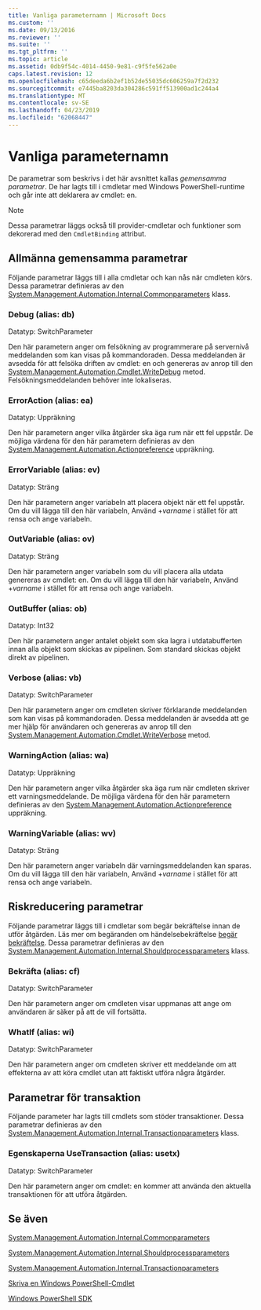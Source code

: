 ```yaml
---
title: Vanliga parameternamn | Microsoft Docs
ms.custom: ''
ms.date: 09/13/2016
ms.reviewer: ''
ms.suite: ''
ms.tgt_pltfrm: ''
ms.topic: article
ms.assetid: 0db9f54c-4014-4450-9e81-c9f5fe562a0e
caps.latest.revision: 12
ms.openlocfilehash: c65deeda6b2ef1b52de55035dc606259a7f2d232
ms.sourcegitcommit: e7445ba8203da304286c591ff513900ad1c244a4
ms.translationtype: MT
ms.contentlocale: sv-SE
ms.lasthandoff: 04/23/2019
ms.locfileid: "62068447"
---
```

# <a name="common-parameter-names"></a>Vanliga parameternamn

De parametrar som beskrivs i det här avsnittet kallas *gemensamma parametrar*. De har lagts till i cmdletar med Windows PowerShell-runtime och går inte att deklarera av cmdlet: en.

> [!NOTE]
> Dessa parametrar läggs också till provider-cmdletar och funktioner som dekorerad med den `CmdletBinding` attribut.

## <a name="general-common-parameters"></a>Allmänna gemensamma parametrar

Följande parametrar läggs till i alla cmdletar och kan nås när cmdleten körs. Dessa parametrar definieras av den [System.Management.Automation.Internal.Commonparameters](/dotnet/api/System.Management.Automation.Internal.CommonParameters) klass.

### <a name="debug-alias-db"></a>Debug (alias: db)

Datatyp: SwitchParameter

Den här parametern anger om felsökning av programmerare på servernivå meddelanden som kan visas på kommandoraden. Dessa meddelanden är avsedda för att felsöka driften av cmdlet: en och genereras av anrop till den [System.Management.Automation.Cmdlet.WriteDebug](/dotnet/api/System.Management.Automation.Cmdlet.WriteDebug) metod. Felsökningsmeddelanden behöver inte lokaliseras.

### <a name="erroraction-alias-ea"></a>ErrorAction (alias: ea)

Datatyp: Uppräkning

Den här parametern anger vilka åtgärder ska äga rum när ett fel uppstår. De möjliga värdena för den här parametern definieras av den [System.Management.Automation.Actionpreference](/dotnet/api/System.Management.Automation.ActionPreference) uppräkning.

### <a name="errorvariable-alias-ev"></a>ErrorVariable (alias: ev)

Datatyp: Sträng

Den här parametern anger variabeln att placera objekt när ett fel uppstår. Om du vill lägga till den här variabeln, Använd +*varname* i stället för att rensa och ange variabeln.

### <a name="outvariable-alias-ov"></a>OutVariable (alias: ov)

Datatyp: Sträng

Den här parametern anger variabeln som du vill placera alla utdata genereras av cmdlet: en. Om du vill lägga till den här variabeln, Använd +*varname* i stället för att rensa och ange variabeln.

### <a name="outbuffer-alias-ob"></a>OutBuffer (alias: ob)

Datatyp: Int32

Den här parametern anger antalet objekt som ska lagra i utdatabufferten innan alla objekt som skickas av pipelinen. Som standard skickas objekt direkt av pipelinen.

### <a name="verbose-alias-vb"></a>Verbose (alias: vb)

Datatyp: SwitchParameter

Den här parametern anger om cmdleten skriver förklarande meddelanden som kan visas på kommandoraden. Dessa meddelanden är avsedda att ge mer hjälp för användaren och genereras av anrop till den [System.Management.Automation.Cmdlet.WriteVerbose](/dotnet/api/System.Management.Automation.Cmdlet.WriteVerbose) metod.

### <a name="warningaction-alias-wa"></a>WarningAction (alias: wa)

Datatyp: Uppräkning

Den här parametern anger vilka åtgärder ska äga rum när cmdleten skriver ett varningsmeddelande. De möjliga värdena för den här parametern definieras av den [System.Management.Automation.Actionpreference](/dotnet/api/System.Management.Automation.ActionPreference) uppräkning.

### <a name="warningvariable-alias-wv"></a>WarningVariable (alias: wv)

Datatyp: Sträng

Den här parametern anger variabeln där varningsmeddelanden kan sparas. Om du vill lägga till den här variabeln, Använd +*varname* i stället för att rensa och ange variabeln.

## <a name="risk-mitigation-parameters"></a>Riskreducering parametrar

Följande parametrar läggs till i cmdletar som begär bekräftelse innan de utför åtgärden. Läs mer om begäranden om händelsebekräftelse [begär bekräftelse](./requesting-confirmation-from-cmdlets.md). Dessa parametrar definieras av den [System.Management.Automation.Internal.Shouldprocessparameters](/dotnet/api/System.Management.Automation.Internal.ShouldProcessParameters) klass.

### <a name="confirm-alias-cf"></a>Bekräfta (alias: cf)

Datatyp: SwitchParameter

Den här parametern anger om cmdleten visar uppmanas att ange om användaren är säker på att de vill fortsätta.

### <a name="whatif-alias-wi"></a>WhatIf (alias: wi)

Datatyp: SwitchParameter

Den här parametern anger om cmdleten skriver ett meddelande om att effekterna av att köra cmdlet utan att faktiskt utföra några åtgärder.

## <a name="transaction-parameters"></a>Parametrar för transaktion

Följande parameter har lagts till cmdlets som stöder transaktioner. Dessa parametrar definieras av den [System.Management.Automation.Internal.Transactionparameters](/dotnet/api/System.Management.Automation.Internal.TransactionParameters) klass.

### <a name="usetransaction-alias-usetx"></a>Egenskaperna UseTransaction (alias: usetx)

Datatyp: SwitchParameter

Den här parametern anger om cmdlet: en kommer att använda den aktuella transaktionen för att utföra åtgärden.

## <a name="see-also"></a>Se även

[System.Management.Automation.Internal.Commonparameters](/dotnet/api/System.Management.Automation.Internal.CommonParameters)

[System.Management.Automation.Internal.Shouldprocessparameters](/dotnet/api/System.Management.Automation.Internal.ShouldProcessParameters)

[System.Management.Automation.Internal.Transactionparameters](/dotnet/api/System.Management.Automation.Internal.TransactionParameters)

[Skriva en Windows PowerShell-Cmdlet](./writing-a-windows-powershell-cmdlet.md)

[Windows PowerShell SDK](../windows-powershell-reference.md)
